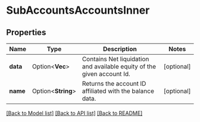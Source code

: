 # SubAccountsAccountsInner

## Properties

Name | Type | Description | Notes
------------ | ------------- | ------------- | -------------
**data** | Option<**Vec<String>**> | Contains Net liquidation and available equity of the given account Id. | [optional]
**name** | Option<**String**> | Returns the account ID affiliated with the balance data. | [optional]

[[Back to Model list]](../README.md#documentation-for-models) [[Back to API list]](../README.md#documentation-for-api-endpoints) [[Back to README]](../README.md)
